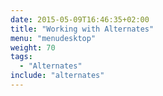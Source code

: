 ```yaml
---
date: 2015-05-09T16:46:35+02:00
title: "Working with Alternates"
menu: "menudesktop"
weight: 70
tags:
  - "Alternates"
include: "alternates"
---
```

